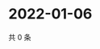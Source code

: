 # 2022-01-06

共 0 条

<!-- BEGIN WEIBO -->
<!-- 最后更新时间 Thu Jan 06 2022 19:10:30 GMT+0800 (China Standard Time) -->

<!-- END WEIBO -->
